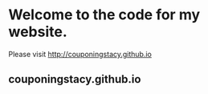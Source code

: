 # Welcome to the code for my website.

Please visit http://couponingstacy.github.io

## couponingstacy.github.io
